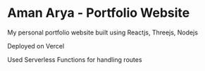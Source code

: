 # Aman Arya - Portfolio Website

My personal portfolio website built using Reactjs, Threejs, Nodejs

Deployed on Vercel

Used Serverless Functions for handling routes
